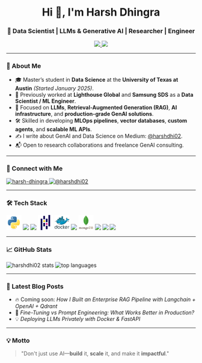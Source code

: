 <h1 align="center">Hi 👋, I'm Harsh Dhingra</h1>
<h3 align="center">🚀 Data Scientist | LLMs & Generative AI | Researcher | Engineer</h3>

<p align="center">
  <a href="https://linkedin.com/in/harsh-dhingra" target="_blank">
    <img src="https://img.shields.io/badge/-LinkedIn-0A66C2?style=for-the-badge&logo=linkedin&logoColor=white"/>
  </a>
  <a href="https://medium.com/@harshdhi02" target="_blank">
    <img src="https://img.shields.io/badge/Medium-%2312100E.svg?style=for-the-badge&logo=medium&logoColor=white"/>
  </a>
</p>

---

### 🧠 About Me

- 🎓 Master’s student in **Data Science** at the **University of Texas at Austin** *(Started January 2025)*.
- 💼 Previously worked at **Lighthouse Global** and **Samsung SDS** as a **Data Scientist / ML Engineer**.
- 🧠 Focused on **LLMs**, **Retrieval-Augmented Generation (RAG)**, **AI infrastructure**, and **production-grade GenAI solutions**.
- 🛠️ Skilled in developing **MLOps pipelines**, **vector databases**, **custom agents**, and **scalable ML APIs**.
- ✍️ I write about GenAI and Data Science on Medium: [@harshdhi02](https://medium.com/@harshdhi02).
- 📬 Open to research collaborations and freelance GenAI consulting.

---

### 🤝 Connect with Me

<p align="left">
  <a href="https://linkedin.com/in/harsh-dhingra" target="_blank">
    <img src="https://raw.githubusercontent.com/rahuldkjain/github-profile-readme-generator/master/src/images/icons/Social/linked-in-alt.svg" alt="harsh-dhingra" height="30" width="40"/>
  </a>
  <a href="https://medium.com/@harshdhi02" target="_blank">
    <img src="https://raw.githubusercontent.com/rahuldkjain/github-profile-readme-generator/master/src/images/icons/Social/medium.svg" alt="@harshdhi02" height="30" width="40"/>
  </a>
</p>

---

### 🛠️ Tech Stack

<p align="left">
  <a href="https://www.python.org" target="_blank"><img src="https://raw.githubusercontent.com/devicons/devicon/master/icons/python/python-original.svg" width="40" /></a>
  <a href="https://pytorch.org/" target="_blank"><img src="https://www.vectorlogo.zone/logos/pytorch/pytorch-icon.svg" width="40"/></a>
  <a href="https://www.tensorflow.org" target="_blank"><img src="https://www.vectorlogo.zone/logos/tensorflow/tensorflow-icon.svg" width="40"/></a>
  <a href="https://pandas.pydata.org/" target="_blank"><img src="https://raw.githubusercontent.com/devicons/devicon/master/icons/pandas/pandas-original.svg" width="40"/></a>
  <a href="https://www.docker.com/" target="_blank"><img src="https://raw.githubusercontent.com/devicons/devicon/master/icons/docker/docker-original-wordmark.svg" width="40"/></a>
  <a href="https://kubernetes.io" target="_blank"><img src="https://www.vectorlogo.zone/logos/kubernetes/kubernetes-icon.svg" width="40"/></a>
  <a href="https://www.mongodb.com/" target="_blank"><img src="https://raw.githubusercontent.com/devicons/devicon/master/icons/mongodb/mongodb-original-wordmark.svg" width="40"/></a>
  <a href="https://redis.io/" target="_blank"><img src="https://www.vectorlogo.zone/logos/redis/redis-icon.svg" width="40"/></a>
  <a href="https://nextjs.org/" target="_blank"><img src="https://upload.wikimedia.org/wikipedia/commons/8/8e/Nextjs-logo.svg" width="40"/></a>
  <a href="https://platform.openai.com/" target="_blank"><img src="https://upload.wikimedia.org/wikipedia/commons/0/04/OpenAI_Logo.svg" width="40"/></a>
</p>

---

### 📈 GitHub Stats

<p align="left">
  <img src="https://github-readme-stats.vercel.app/api?username=harshdhi02&show_icons=true&theme=tokyonight" alt="harshdhi02 stats"/>
  <img src="https://github-readme-stats.vercel.app/api/top-langs/?username=harshdhi02&layout=compact&theme=tokyonight" alt="top languages"/>
</p>

---

### 📰 Latest Blog Posts
<!-- MEDIUM:START -->
<!-- Replace with automated feed if desired -->
- 🔥 Coming soon: *How I Built an Enterprise RAG Pipeline with Langchain + OpenAI + Qdrant*
- 🧠 *Fine-Tuning vs Prompt Engineering: What Works Better in Production?*
- 💡 *Deploying LLMs Privately with Docker & FastAPI*
<!-- MEDIUM:END -->

---

### 💡 Motto

> "Don't just use AI—**build** it, **scale** it, and make it **impactful**."

